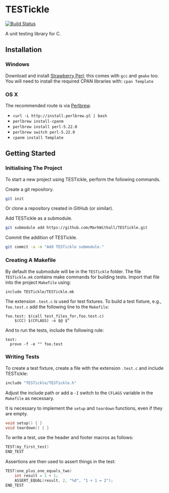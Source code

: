 TESTickle
=========

[![Build Status](https://travis-ci.org/MarkWithall/TESTickle.svg?branch=master)](https://travis-ci.org/MarkWithall/TESTickle)

A unit testing library for C.

Installation
------------

### Windows

Download and install [Strawberry Perl](http://strawberryperl.com); this comes with `gcc` and `gmake` too. You will need to install the required CPAN libraries with: `cpan Template`

### OS X

The recommended route is via [Perlbrew](http://perlbrew.pl).

-   `curl -L http://install.perlbrew.pl | bash`
-   `perlbrew install-cpanm`
-   `perlbrew install perl-5.22.0`
-   `perlbrew switch perl-5.22.0`
-   `cpanm install Template`

Getting Started
---------------

### Initialising The Project

To start a new project using TESTickle, perform the following commands.

Create a git repository.

```bash
git init
```

Or clone a repository created in GitHub (or similar).

Add TESTickle as a submodule.

```bash
git submodule add https://github.com/MarkWithall/TESTickle.git
```

Commit the addition of TESTickle.

```bash
git commit -a -m "Add TESTickle submodule."
```

### Creating A Makefile

By default the submodule will be in the `TESTickle` folder.  The file `TESTickle.mk` contains make commands for building tests.  Import that file into the project `Makefile` using:

```make
include TESTickle/TESTickle.mk
```

The extension `.test.c` is used for test fixtures.  To build a test fixture, e.g., `foo.test.c` add the following line to the `Makefile`:

```make
foo.test: $(call test_files_for,foo.test.c)
	$(CC) $(CFLAGS) -o $@ $^
```

And to run the tests, include the following rule:

```make
test:
  prove -f -e "" foo.test
```

### Writing Tests

To create a test fixture, create a file with the extension `.test.c` and include TESTickle:

```c
include "TESTickle/TESTickle.h"
```

Adjust the include path or add a `-I` switch to the `CFLAGS` variable in the `Makefile` as necessary.

It is necessary to implement the `setup` and `teardown` functions, even if they are empty.

```c
void setup() { }
void teardown() { }
```

To write a test, use the header and footer macros as follows:

```c
TEST(my_first_test)
END_TEST
```

Assertions are then used to assert things in the test:

```c
TEST(one_plus_one_equals_two)
    int result = 1 + 1;
    ASSERT_EQUAL(result, 2, "%d", "1 + 1 = 2");
END_TEST
```
